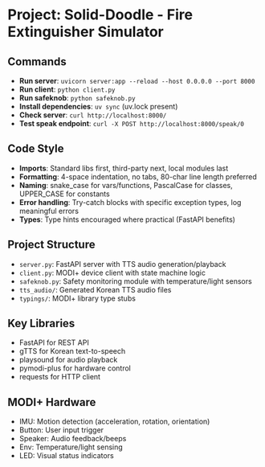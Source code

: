 # Project: Solid-Doodle - Fire Extinguisher Simulator

## Commands
- **Run server**: `uvicorn server:app --reload --host 0.0.0.0 --port 8000`
- **Run client**: `python client.py`
- **Run safeknob**: `python safeknob.py`
- **Install dependencies**: `uv sync` (uv.lock present)
- **Check server**: `curl http://localhost:8000/`
- **Test speak endpoint**: `curl -X POST http://localhost:8000/speak/0`

## Code Style
- **Imports**: Standard libs first, third-party next, local modules last
- **Formatting**: 4-space indentation, no tabs, 80-char line length preferred
- **Naming**: snake_case for vars/functions, PascalCase for classes, UPPER_CASE for constants
- **Error handling**: Try-catch blocks with specific exception types, log meaningful errors
- **Types**: Type hints encouraged where practical (FastAPI benefits)

## Project Structure
- `server.py`: FastAPI server with TTS audio generation/playback
- `client.py`: MODI+ device client with state machine logic  
- `safeknob.py`: Safety monitoring module with temperature/light sensors
- `tts_audio/`: Generated Korean TTS audio files
- `typings/`: MODI+ library type stubs

## Key Libraries
- FastAPI for REST API
- gTTS for Korean text-to-speech
- playsound for audio playback
- pymodi-plus for hardware control
- requests for HTTP client

## MODI+ Hardware
- IMU: Motion detection (acceleration, rotation, orientation)
- Button: User input trigger
- Speaker: Audio feedback/beeps
- Env: Temperature/light sensing
- LED: Visual status indicators